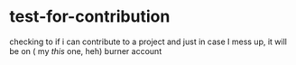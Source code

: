 # test-for-contribution

checking to if i can contribute to a project and just in case I mess up, it will be on ( my *this* one, heh) burner account
